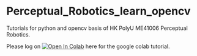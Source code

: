 # Perceptual_Robotics_learn_opencv
Tutorials for python and opencv basis of HK PolyU ME41006 Perceptual Robotics.

Please log on [![Open In Colab](https://colab.research.google.com/assets/colab-badge.svg)](https://colab.research.google.com/drive/1UrWvFUoKkVgwqjuK0WhT281nfLX9K6Nm?usp=sharing) here for the google colab tutorial.
